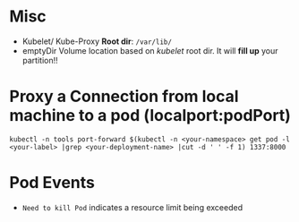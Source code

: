 # Misc
- Kubelet/ Kube-Proxy **Root dir**: `/var/lib/`
- emptyDir Volume location based on *kubelet* root dir. It will **fill up** your partition!!

# Proxy a Connection from local machine to a pod (localport:podPort)
`kubectl -n tools port-forward $(kubectl -n <your-namespace> get pod -l <your-label> |grep <your-deployment-name> |cut -d ' ' -f 1) 1337:8000`

# Pod Events

- `Need to kill Pod` indicates a resource limit being exceeded
